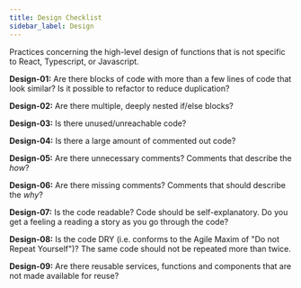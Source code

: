 ```yaml
---
title: Design Checklist
sidebar_label: Design
---
```


Practices concerning the high-level design of functions that is not specific to React, Typescript, or Javascript.

**Design-01:**  Are there blocks of code with more than a few lines of code that look similar? Is it possible to refactor to reduce duplication?

**Design-02:** Are there multiple, deeply nested if/else blocks?

**Design-03:** Is there unused/unreachable code?

**Design-04:** Is there a large amount of commented out code?

**Design-05:** Are there unnecessary comments? Comments that describe the _how_?

**Design-06:** Are there missing comments? Comments that should describe the _why_?

**Design-07:** Is the code readable? Code should be self-explanatory. Do you get a feeling a reading a story as you go through the code?

**Design-08:** Is the code DRY (i.e. conforms to the Agile Maxim of "Do not Repeat Yourself")? The same code should not be repeated more than twice.

**Design-09:**  Are there reusable services, functions and components that are not made available for reuse?

